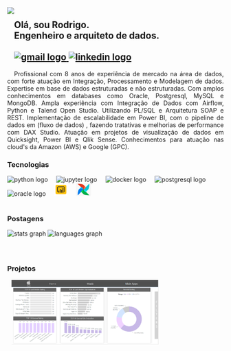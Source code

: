<img align="left" height="150" src="https://avatars.githubusercontent.com/u/36868958?s=400&u=e9eee92b01e2a0b9265b06c682f825f23a69c0ce&v=4"  />

###
<h2 align="left">Olá, sou Rodrigo. <br>Engenheiro e arquiteto de dados.
  <br>
  <div align="left">
    <br>
  <a href="rodrigon.aguilarlimitada@gmail.com" target="_blank">
    <img src="https://img.shields.io/static/v1?message=Gmail&logo=gmail&label=&color=D14836&logoColor=white&labelColor=&style=for-the-badge" height="35" alt="gmail logo"  />
  </a>
  <a href="https://www.linkedin.com/in/rodrigo-nascimento-aguilar-828b51b9/" target="_blank">
    <img src="https://img.shields.io/static/v1?message=LinkedIn&logo=linkedin&label=&color=0077B5&logoColor=white&labelColor=&style=for-the-badge" height="35" alt="linkedin logo"  />
  </a>
</div>
</h2>
<p style="text-align: justify;text-justify: inter-word;">Profissional com 8 anos de experiência de mercado na área de dados, com forte atuação em Integração, Processamento e Modelagem de dados. 
Expertise em base de dados estruturadas e não estruturadas. Com amplos conhecimentos em databases como Oracle, Postgresql, MySQL e MongoDB.
Ampla experiência com Integração de Dados com Airflow, Python e Talend Open Studio. Utilizando PL/SQL e Arquitetura SOAP e REST.
Implementação de escalabilidade em Power BI, com o pipeline de dados em (fluxo de dados) , fazendo tratativas e melhorias de performance com DAX Studio.
Atuação em projetos de visualização de dados em Quicksight, Power BI e Qlik Sense. 
Conhecimentos para atuação nas cloud's da Amazon (AWS) e Google (GPC). 
</p>

<h3>Tecnologias</h3>
<div align="left">
  <img src="https://cdn.jsdelivr.net/gh/devicons/devicon/icons/python/python-original.svg" height="30" alt="python logo"  />
  <img width="12" />
  <img src="https://cdn.jsdelivr.net/gh/devicons/devicon/icons/jupyter/jupyter-original.svg" height="30" alt="jupyter logo"  />
  <img width="12" />
  <img src="https://cdn.jsdelivr.net/gh/devicons/devicon/icons/docker/docker-original.svg" height="30" alt="docker logo"  />
  <img width="12" />
  <img src="https://cdn.jsdelivr.net/gh/devicons/devicon/icons/postgresql/postgresql-original.svg" height="30" alt="postgresql logo"  />
  <img width="12" />
  <img src="https://cdn.jsdelivr.net/gh/devicons/devicon/icons/oracle/oracle-original.svg" height="30" alt="oracle logo"  />
  <img width="12" />
  <img src="icons8-power-bi-48.png" height="30" alt="powerbi logo"  />
  <img width="12" />
  <img src="airflow.png" height="30" alt="airflow logo"  />
</div>

<br>
<h3>Postagens</h3>

<div align="left">
  <img src="https://github-readme-stats.vercel.app/api?username=rnaguilar&hide_title=false&hide_rank=false&show_icons=true&include_all_commits=true&count_private=true&disable_animations=false&theme=dracula&locale=en&hide_border=false" height="150" alt="stats graph"  />
  <img src="https://github-readme-stats.vercel.app/api/top-langs?username=rnaguilar&locale=en&hide_title=false&layout=compact&card_width=320&langs_count=5&theme=dracula&hide_border=false" height="150" alt="languages graph"  />
</div>

###

<br>

<h3>Projetos</h3>
<div >
   
   <a href="https://github.com/rnaguilar/apple_store_project" target="_blank">
    <img align="left" height="150" src="project/apple_project.png"  style="margin-left: 10px;" alt ="PowerBI - Dashboard Apple" />
  </a>
</div>



###





